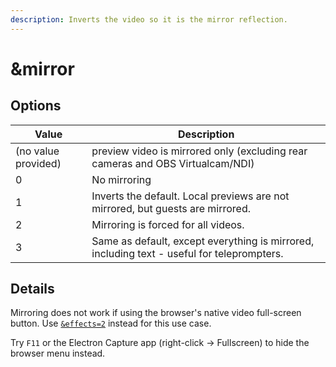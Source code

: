 ```yaml
---
description: Inverts the video so it is the mirror reflection.
---
```


# \&mirror

## Options

| Value               | Description                                                                                |
| ------------------- | ------------------------------------------------------------------------------------------ |
| (no value provided) | preview video is mirrored only (excluding rear cameras and OBS Virtualcam/NDI)             |
| 0                   | No mirroring                                                                               |
| 1                   | Inverts the default. Local previews are not mirrored, but guests are mirrored.             |
| 2                   | Mirroring is forced for all videos.                                                        |
| 3                   | Same as default, except everything is mirrored, including text - useful for teleprompters. |

## Details

Mirroring does not work if using the browser's native video full-screen button. Use [`&effects=2`](effects.md#values) instead for this use case.

Try `F11` or the Electron Capture app (right-click → Fullscreen) to hide the browser menu instead.
